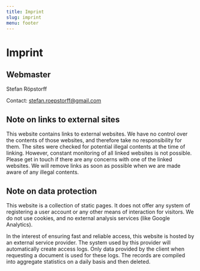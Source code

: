 ```yaml
---
title: Imprint
slug: imprint
menu: footer
---
```


# Imprint

## Webmaster

Stefan Röpstorff

Contact: stefan.roepstorff@gmail.com

## Note on links to external sites

This website contains links to external websites.
We have no control over the contents of those websites,
and therefore take no responsibility for them.
The sites were checked for potential illegal contents
at the time of linking.
However, constant monitoring of all linked websites is not possible.
Please get in touch if there are any concerns with one of the linked websites.
We will remove links as soon as possible 
when we are made aware of any illegal contents.

## Note on data protection

This website is a collection of static pages.
It does not offer any system of registering a user account
or any other means of interaction for visitors.
We do not use cookies,
and no external analysis services (like Google Analytics).

In the interest of ensuring fast and reliable access, 
this website is hosted by an external service provider.
The system used by this provider will automatically create access logs.
Only data provided by the client when requesting a document is used for these logs.
The records are compiled into aggregate statistics on a daily basis and then deleted.
